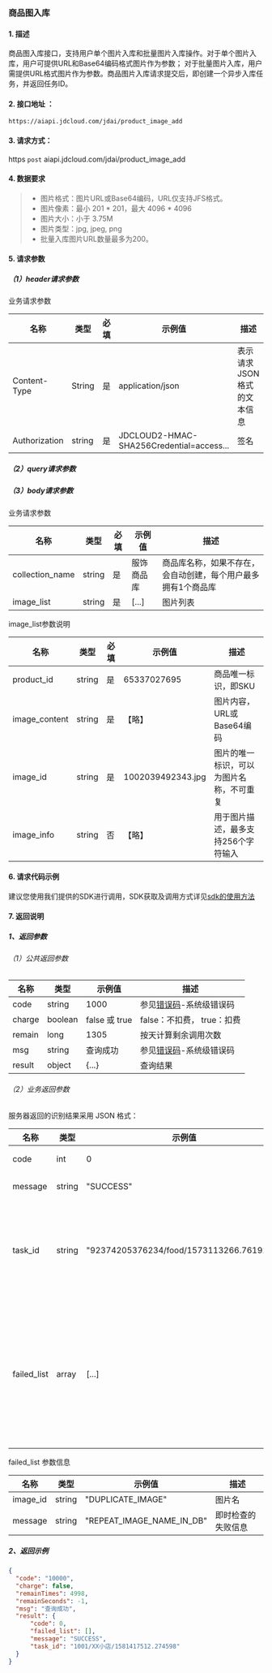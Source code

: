 ### 商品图入库

#### 1. 描述

商品图入库接口，支持用户单个图片入库和批量图片入库操作。对于单个图片入库，用户可提供URL和Base64编码格式图片作为参数；
对于批量图片入库，用户需提供URL格式图片作为参数。商品图片入库请求提交后，即创建一个异步入库任务，并返回任务ID。


#### 2. 接口地址 ：

```
https://aiapi.jdcloud.com/jdai/product_image_add
```

#### 3. 请求方式：

https `post` aiapi.jdcloud.com/jdai/product_image_add

#### 4. 数据要求

> * 图片格式：图片URL或Base64编码，URL仅支持JFS格式。
> * 图片像素：最小 201 \* 201，最大 4096 \* 4096
> * 图片大小：小于 3.75M
> * 图片类型：jpg, jpeg, png
> * 批量入库图片URL数量最多为200。

#### 5. 请求参数

##### （1）header请求参数
业务请求参数

名称 | 类型 | 必填 | 示例值 | 描述
------|------|-----|-----|-----
Content-Type | String | 是 | application/json| 表示请求JSON格式的文本信息
Authorization | string | 是 | JDCLOUD2-HMAC-SHA256Credential=access... | 签名

##### （2）query请求参数

##### （3）body请求参数

业务请求参数

名称 | 类型 | 必填 | 示例值 | 描述
------|-----|-----|-----|-----
collection_name | string | 是 | 服饰商品库 | 商品库名称，如果不存在，会自动创建，每个用户最多拥有1个商品库
image_list | string | 是 | [...] | 图片列表

image_list参数说明

名称 | 类型 | 必填 | 示例值 | 描述
------|-----|-----|-----|-----
product_id | string | 是 | 65337027695 | 商品唯一标识，即SKU
image_content | string | 是 | 【略】 | 图片内容，URL或Base64编码
image_id | string | 是 | 1002039492343.jpg | 图片的唯一标识，可以为图片名称，不可重复
image_info | string | 否 | 【略】| 用于图片描述，最多支持256个字符输入


#### 6. 请求代码示例
建议您使用我们提供的SDK进行调用，SDK获取及调用方式详见[sdk的使用方法](../Operation-Guide/Use-Sdk.md)

#### 7. 返回说明
##### 1、返回参数

###### （1）公共返回参数

名称 | 类型 | 示例值 | 描述
------|------|-----|-----
code | string | 1000 | 参见[错误码](Error-Code.md)-系统级错误码
charge | boolean | false 或 true | false：不扣费， true：扣费
remain | long | 1305 | 按天计算剩余调用次数
msg | string | 查询成功 | 参见[错误码](Error-Code.md)-系统级错误码
result | object | {...} | 查询结果


###### （2）业务返回参数
服务器返回的识别结果采用 JSON 格式：

名称 | 类型 | 示例值 | 描述
------|-----|-----|-----
code| int | 0 | 参照概述-业务错误码
message | string | "SUCCESS" | 参照概述-业务错误信息
task_id| string | "92374205376234/food/1573113266.7619262" | 本次请求的任务id，可用于查询任务状态(包含后续流程中 待处理/处理成功/处理失败 的图片列表)
failed_list | array | [...] | 返回传入的docs中即时检查失败的doc列表(url或base64无效、info过长、图片名已存在库中等情况)，**仅当status_code为0时存在**

failed_list 参数信息

名称 | 类型 | 示例值 | 描述
------|-----|-----|-----
image_id | string | "DUPLICATE_IMAGE" | 图片名
message | string | "REPEAT_IMAGE_NAME_IN_DB" | 即时检查的失败信息

##### 2、返回示例

```JSON
{
  "code": "10000",
  "charge": false,
  "remainTimes": 4998,
  "remainSeconds": -1,
  "msg": "查询成功",
  "result": {
      "code": 0,
      "failed_list": [],
      "message": "SUCCESS",
      "task_id": "1001/XX小店/1581417512.274598"
  }
}
```